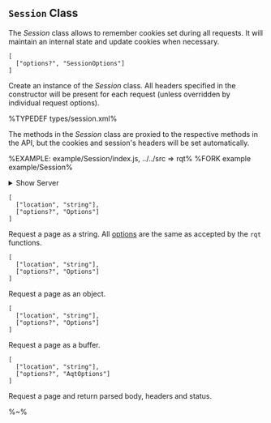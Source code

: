 ## `Session` Class

The _Session_ class allows to remember cookies set during all requests. It will maintain an internal state and update cookies when necessary.

```#### constructor => Session
[
  ["options?", "SessionOptions"]
]
```

Create an instance of the _Session_ class. All headers specified in the constructor will be present for each request (unless overridden by individual request options).

%TYPEDEF types/session.xml%

The methods in the _Session_ class are proxied to the respective methods in the API, but the cookies and session's headers will be set automatically.

%EXAMPLE: example/Session/index.js, ../../src => rqt%
%FORK example example/Session%

<details>
<summary>Show Server</summary>

%EXAMPLE: example/Session/server.js%
</details>

```#### async rqt => String
[
  ["location", "string"],
  ["options?", "Options"]
]
```

Request a page as a string. All [options](#options-type) are the same as accepted by the `rqt` functions.

```#### async jqt => String
[
  ["location", "string"],
  ["options?", "Options"]
]
```

Request a page as an object.

```#### async bqt => String
[
  ["location", "string"],
  ["options?", "Options"]
]
```

Request a page as a buffer.

```#### async aqt => AqtReturn
[
  ["location", "string"],
  ["options?", "AqtOptions"]
]
```

Request a page and return parsed body, headers and status.

%~%